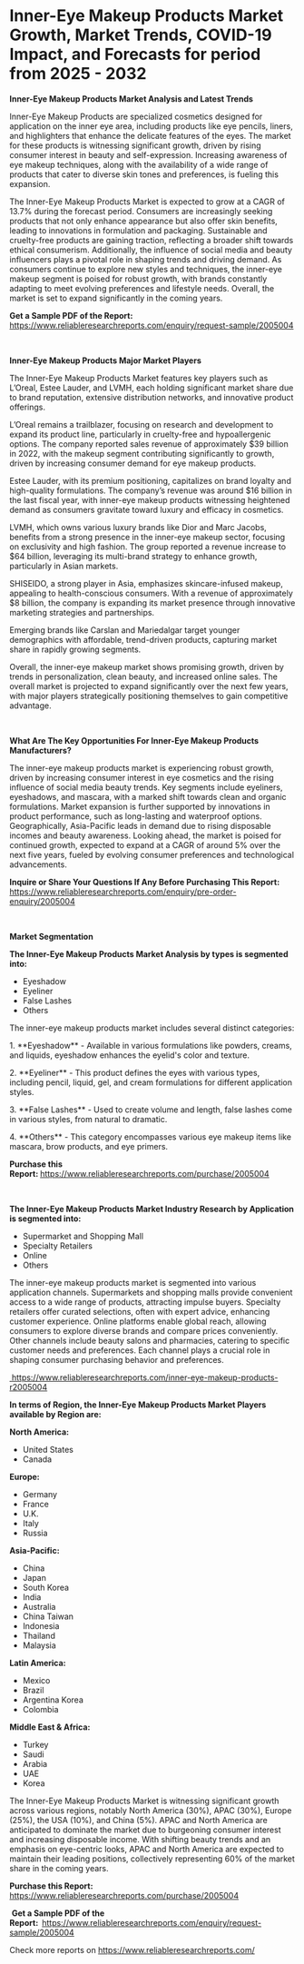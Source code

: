 <p><h1>Inner-Eye Makeup Products Market Growth, Market Trends, COVID-19 Impact, and Forecasts for period from 2025 - 2032</h1></p><p><strong>Inner-Eye Makeup Products Market Analysis and Latest Trends</strong></p>
<p><p>Inner-Eye Makeup Products are specialized cosmetics designed for application on the inner eye area, including products like eye pencils, liners, and highlighters that enhance the delicate features of the eyes. The market for these products is witnessing significant growth, driven by rising consumer interest in beauty and self-expression. Increasing awareness of eye makeup techniques, along with the availability of a wide range of products that cater to diverse skin tones and preferences, is fueling this expansion.</p><p>The Inner-Eye Makeup Products Market is expected to grow at a CAGR of 13.7% during the forecast period. Consumers are increasingly seeking products that not only enhance appearance but also offer skin benefits, leading to innovations in formulation and packaging. Sustainable and cruelty-free products are gaining traction, reflecting a broader shift towards ethical consumerism. Additionally, the influence of social media and beauty influencers plays a pivotal role in shaping trends and driving demand. As consumers continue to explore new styles and techniques, the inner-eye makeup segment is poised for robust growth, with brands constantly adapting to meet evolving preferences and lifestyle needs. Overall, the market is set to expand significantly in the coming years.</p></p>
<p><strong>Get a Sample PDF of the Report:&nbsp;</strong> <a href="https://www.reliableresearchreports.com/enquiry/request-sample/2005004?utm_campaign=3383&utm_medium=2&utm_source=Github&utm_content=ia&utm_term=29032025&utm_id=inner-eye-makeup-products">https://www.reliableresearchreports.com/enquiry/request-sample/2005004</a></p>
<p>&nbsp;</p>
<p><strong>Inner-Eye Makeup Products Major Market Players</strong></p>
<p><p>The Inner-Eye Makeup Products Market features key players such as L’Oreal, Estee Lauder, and LVMH, each holding significant market share due to brand reputation, extensive distribution networks, and innovative product offerings. </p><p>L’Oreal remains a trailblazer, focusing on research and development to expand its product line, particularly in cruelty-free and hypoallergenic options. The company reported sales revenue of approximately $39 billion in 2022, with the makeup segment contributing significantly to growth, driven by increasing consumer demand for eye makeup products.</p><p>Estee Lauder, with its premium positioning, capitalizes on brand loyalty and high-quality formulations. The company’s revenue was around $16 billion in the last fiscal year, with inner-eye makeup products witnessing heightened demand as consumers gravitate toward luxury and efficacy in cosmetics.</p><p>LVMH, which owns various luxury brands like Dior and Marc Jacobs, benefits from a strong presence in the inner-eye makeup sector, focusing on exclusivity and high fashion. The group reported a revenue increase to $64 billion, leveraging its multi-brand strategy to enhance growth, particularly in Asian markets.</p><p>SHISEIDO, a strong player in Asia, emphasizes skincare-infused makeup, appealing to health-conscious consumers. With a revenue of approximately $8 billion, the company is expanding its market presence through innovative marketing strategies and partnerships.</p><p>Emerging brands like Carslan and Mariedalgar target younger demographics with affordable, trend-driven products, capturing market share in rapidly growing segments. </p><p>Overall, the inner-eye makeup market shows promising growth, driven by trends in personalization, clean beauty, and increased online sales. The overall market is projected to expand significantly over the next few years, with major players strategically positioning themselves to gain competitive advantage.</p></p>
<p>&nbsp;</p>
<p><strong>What Are The Key Opportunities For Inner-Eye Makeup Products Manufacturers?</strong></p>
<p><p>The inner-eye makeup products market is experiencing robust growth, driven by increasing consumer interest in eye cosmetics and the rising influence of social media beauty trends. Key segments include eyeliners, eyeshadows, and mascara, with a marked shift towards clean and organic formulations. Market expansion is further supported by innovations in product performance, such as long-lasting and waterproof options. Geographically, Asia-Pacific leads in demand due to rising disposable incomes and beauty awareness. Looking ahead, the market is poised for continued growth, expected to expand at a CAGR of around 5% over the next five years, fueled by evolving consumer preferences and technological advancements.</p></p>
<p><strong>Inquire or Share Your Questions If Any Before Purchasing This Report:</strong> <a href="https://www.reliableresearchreports.com/enquiry/pre-order-enquiry/2005004?utm_campaign=3383&utm_medium=2&utm_source=Github&utm_content=ia&utm_term=29032025&utm_id=inner-eye-makeup-products">https://www.reliableresearchreports.com/enquiry/pre-order-enquiry/2005004</a></p>
<p>&nbsp;</p>
<p><strong>Market Segmentation</strong></p>
<p><strong>The Inner-Eye Makeup Products Market Analysis by types is segmented into:</strong></p>
<p><ul><li>Eyeshadow</li><li>Eyeliner</li><li>False Lashes</li><li>Others</li></ul></p>
<p><p>The inner-eye makeup products market includes several distinct categories: </p><p>1. **Eyeshadow** - Available in various formulations like powders, creams, and liquids, eyeshadow enhances the eyelid's color and texture. </p><p>2. **Eyeliner** - This product defines the eyes with various types, including pencil, liquid, gel, and cream formulations for different application styles. </p><p>3. **False Lashes** - Used to create volume and length, false lashes come in various styles, from natural to dramatic. </p><p>4. **Others** - This category encompasses various eye makeup items like mascara, brow products, and eye primers.</p></p>
<p><strong>Purchase this Report:&nbsp;</strong><a href="https://www.reliableresearchreports.com/purchase/2005004?utm_campaign=3383&utm_medium=2&utm_source=Github&utm_content=ia&utm_term=29032025&utm_id=inner-eye-makeup-products">https://www.reliableresearchreports.com/purchase/2005004</a></p>
<p>&nbsp;</p>
<p><strong>The Inner-Eye Makeup Products Market Industry Research by Application is segmented into:</strong></p>
<p><ul><li>Supermarket and Shopping Mall</li><li>Specialty Retailers</li><li>Online</li><li>Others</li></ul></p>
<p><p>The inner-eye makeup products market is segmented into various application channels. Supermarkets and shopping malls provide convenient access to a wide range of products, attracting impulse buyers. Specialty retailers offer curated selections, often with expert advice, enhancing customer experience. Online platforms enable global reach, allowing consumers to explore diverse brands and compare prices conveniently. Other channels include beauty salons and pharmacies, catering to specific customer needs and preferences. Each channel plays a crucial role in shaping consumer purchasing behavior and preferences.</p></p>
<p><a href="https://www.reliableresearchreports.com/inner-eye-makeup-products-r2005004?utm_campaign=3383&utm_medium=2&utm_source=Github&utm_content=ia&utm_term=29032025&utm_id=inner-eye-makeup-products">&nbsp;https://www.reliableresearchreports.com/inner-eye-makeup-products-r2005004</a></p>
<p><strong>In terms of Region, the Inner-Eye Makeup Products Market Players available by Region are:</strong></p>
<p>
    <p> <strong> North America: </strong>
        <ul>
            <li>United States</li>
            <li>Canada</li>
        </ul>
        </p> 
    <p> <strong> Europe: </strong>
        <ul>
            <li>Germany</li>
            <li>France</li>
            <li>U.K.</li>
            <li>Italy</li>
            <li>Russia</li>
        </ul>
        </p> 
    <p> <strong> Asia-Pacific: </strong>
        <ul>
            <li>China</li>
            <li>Japan</li>
            <li>South Korea</li>
            <li>India</li>
            <li>Australia</li>
            <li>China Taiwan</li>
            <li>Indonesia</li>
            <li>Thailand</li>
            <li>Malaysia</li>
        </ul>
        </p> 
    <p> <strong> Latin America: </strong>
        <ul>
            <li>Mexico</li>
            <li>Brazil</li>
            <li>Argentina Korea</li>
            <li>Colombia</li>
        </ul>
        </p> 
    <p> <strong> Middle East & Africa: </strong>
        <ul>
            <li>Turkey</li>
            <li>Saudi</li>
            <li>Arabia</li>
            <li>UAE</li>
            <li>Korea</li>
        </ul>
    </p>
    </p>
<p><p>The Inner-Eye Makeup Products Market is witnessing significant growth across various regions, notably North America (30%), APAC (30%), Europe (25%), the USA (10%), and China (5%). APAC and North America are anticipated to dominate the market due to burgeoning consumer interest and increasing disposable income. With shifting beauty trends and an emphasis on eye-centric looks, APAC and North America are expected to maintain their leading positions, collectively representing 60% of the market share in the coming years.</p></p>
<p><strong>Purchase this Report: </strong><a href="https://www.reliableresearchreports.com/purchase/2005004?utm_campaign=3383&utm_medium=2&utm_source=Github&utm_content=ia&utm_term=29032025&utm_id=inner-eye-makeup-products">https://www.reliableresearchreports.com/purchase/2005004</a></p>
<p>&nbsp;<strong>Get a Sample PDF of the Report:&nbsp;&nbsp;</strong><a href="https://www.reliableresearchreports.com/enquiry/request-sample/2005004?utm_campaign=3383&utm_medium=2&utm_source=Github&utm_content=ia&utm_term=29032025&utm_id=inner-eye-makeup-products">https://www.reliableresearchreports.com/enquiry/request-sample/2005004</a></p>
<p><strong></strong></p>
<p>Check more reports on <a href="https://www.reliableresearchreports.com/?utm_campaign=3383&utm_medium=2&utm_source=Github&utm_content=ia&utm_term=29032025&utm_id=inner-eye-makeup-products">https://www.reliableresearchreports.com/</a></p>